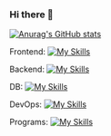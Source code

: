 ### Hi there 👋

[![Anurag's GitHub stats](https://github-readme-stats.vercel.app/api?username=xcxcxz&count_private=true&include_all_commits=true)](https://github.com/anuraghazra/github-readme-stats)

Frontend:
[![My Skills](https://skillicons.dev/icons?i=js,html,css,bootstrap,flutter)](https://skillicons.dev)

Backend:
[![My Skills](https://skillicons.dev/icons?i=java,spring,gradle)](https://skillicons.dev)

DB:
[![My Skills](https://skillicons.dev/icons?i=mysql)](https://skillicons.dev)

DevOps:
[![My Skills](https://skillicons.dev/icons?i=git,github)](https://skillicons.dev)

Programs:
[![My Skills](https://skillicons.dev/icons?i=idea,androidstudio,vim,vscode)](https://skillicons.dev)
<!--
**xcxcxz/xcxcxz** is a ✨ _special_ ✨ repository because its `README.md` (this file) appears on your GitHub profile.

Here are some ideas to get you started:

- 🔭 I’m currently working on ...
- 🌱 I’m currently learning ...
- 👯 I’m looking to collaborate on ...
- 🤔 I’m looking for help with ...
- 💬 Ask me about ...
- 📫 How to reach me: ...
- 😄 Pronouns: ...
- ⚡ Fun fact: ...
-->
